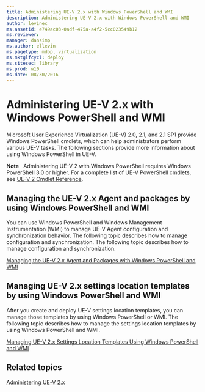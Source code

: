 ```yaml
---
title: Administering UE-V 2.x with Windows PowerShell and WMI
description: Administering UE-V 2.x with Windows PowerShell and WMI
author: levinec
ms.assetid: e749ac03-0adf-475a-a4f2-5cc023549b12
ms.reviewer: 
manager: dansimp
ms.author: ellevin
ms.pagetype: mdop, virtualization
ms.mktglfcycl: deploy
ms.sitesec: library
ms.prod: w10
ms.date: 08/30/2016
---
```



# Administering UE-V 2.x with Windows PowerShell and WMI


Microsoft User Experience Virtualization (UE-V) 2.0, 2.1, and 2.1 SP1 provide Windows PowerShell cmdlets, which can help administrators perform various UE-V tasks. The following sections provide more information about using Windows PowerShell in UE-V.

**Note**  
Administering UE-V 2 with Windows PowerShell requires Windows PowerShell 3.0 or higher. For a complete list of UE-V PowerShell cmdlets, see [UE-V 2 Cmdlet Reference](https://go.microsoft.com/fwlink/p/?LinkId=393495).

 

## Managing the UE-V 2.x Agent and packages by using Windows PowerShell and WMI


You can use Windows PowerShell and Windows Management Instrumentation (WMI) to manage UE-V Agent configuration and synchronization behavior. The following topic describes how to manage configuration and synchronization. The following topic describes how to manage configuration and synchronization.

[Managing the UE-V 2.x Agent and Packages with Windows PowerShell and WMI](managing-the-ue-v-2x-agent-and-packages-with-windows-powershell-and-wmi-both-uevv2.md)

## Managing UE-V 2.x settings location templates by using Windows PowerShell and WMI


After you create and deploy UE-V settings location templates, you can manage those templates by using Windows PowerShell or WMI. The following topic describes how to manage the settings location templates by using Windows PowerShell and WMI.

[Managing UE-V 2.x Settings Location Templates Using Windows PowerShell and WMI](managing-ue-v-2x-settings-location-templates-using-windows-powershell-and-wmi-both-uevv2.md)






## Related topics


[Administering UE-V 2.x](administering-ue-v-2x-new-uevv2.md)

 

 






